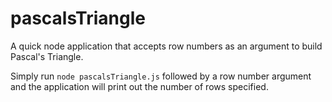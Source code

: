 # pascalsTriangle
A quick node application that accepts row numbers as an argument to build Pascal's Triangle.

Simply run `node pascalsTriangle.js` followed by a row number argument and the application will print out the number of rows specified.

